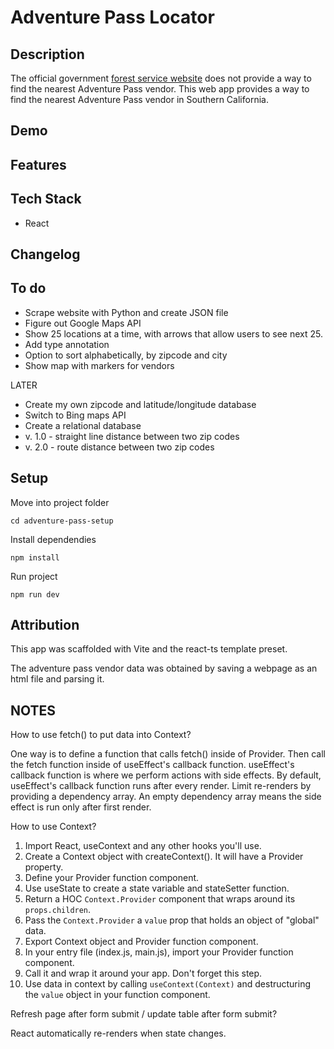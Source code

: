 # Adventure Pass Locator

## Description

The official government [forest service website](https://www.fs.usda.gov/detailfull/r5/passes-permits/recreation/?cid=STELPRDB5181410&width=full) does not provide a way to find the nearest Adventure Pass vendor. This web app provides a way to find the nearest Adventure Pass vendor in Southern California.

## Demo

<!-- ![Image of Yaktocat](https://octodex.github.com/images/yaktocat.png) -->

## Features

## Tech Stack

- React
<!-- ## APIs -->

## Changelog

<!-- ## Lessons Learned -->

## To do

- Scrape website with Python and create JSON file
- Figure out Google Maps API
- Show 25 locations at a time, with arrows that allow users to see next 25.
- Add type annotation
- Option to sort alphabetically, by zipcode and city
- Show map with markers for vendors

LATER

- Create my own zipcode and latitude/longitude database
- Switch to Bing maps API
- Create a relational database
- v. 1.0 - straight line distance between two zip codes
- v. 2.0 - route distance between two zip codes

## Setup

Move into project folder

```
cd adventure-pass-setup
```

Install dependendies

```
npm install
```

Run project

```
npm run dev
```

## Attribution

This app was scaffolded with Vite and the react-ts template preset.

The adventure pass vendor data was obtained by saving a webpage as an html file and parsing it.

## NOTES

How to use fetch() to put data into Context?

One way is to define a function that calls fetch() inside of Provider. Then call the fetch function inside of useEffect's callback function. useEffect's callback function is where we perform actions with side effects. By default, useEffect's callback function runs after every render. Limit re-renders by providing a dependency array. An empty dependency array means the side effect is run only after first render.

How to use Context?

1. Import React, useContext and any other hooks you'll use.
2. Create a Context object with createContext(). It will have a Provider property.
3. Define your Provider function component.
4. Use useState to create a state variable and stateSetter function.
5. Return a HOC `Context.Provider` component that wraps around its `props.children`.
6. Pass the `Context.Provider` a `value` prop that holds an object of "global" data.
7. Export Context object and Provider function component.
8. In your entry file (index.js, main.js), import your Provider function component.
9. Call it and wrap it around your app. Don't forget this step.
10. Use data in context by calling `useContext(Context)` and destructuring the `value` object in your function component.

Refresh page after form submit / update table after form submit?

React automatically re-renders when state changes.
